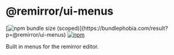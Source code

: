 # @remirror/ui-menus

[![npm bundle size (scoped)](https://img.shields.io/bundlephobia/minzip/@remirror/ui-menus.svg?)](https://bundlephobia.com/result?p=@remirror/ui-menus) [![npm](https://img.shields.io/npm/dm/@remirror/ui-menus.svg?&logo=npm)](https://www.npmjs.com/package/@remirror/ui-menus)

Built in menus for the remirror editor.
